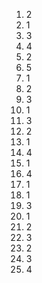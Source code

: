 1. 2
2. 1
3. 3
4. 4
5. 2
6. 5
7. 1
8. 2
9. 3
10. 1
11. 3
12. 2
13. 1
14. 4
15. 1
16. 4
17. 1
18. 1
19. 3
20. 1
21. 2
22. 3
23. 2
24. 3
25. 4